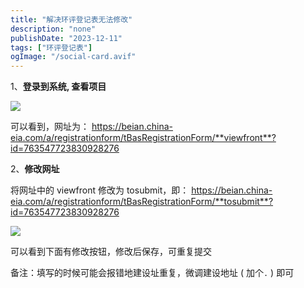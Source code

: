 ```yaml
---
title: "解决环评登记表无法修改"
description: "none"
publishDate: "2023-12-11"
tags: ["环评登记表"]
ogImage: "/social-card.avif"
---
```


<!-- more --> 

1、**登录到系统, 查看项目**

![](https://i.730307.xyz/202407201420174.avif)

可以看到，网址为：
https://beian.china-eia.com/a/registrationform/tBasRegistrationForm/**viewfront**?id=763547723830928276

2、**修改网址**

将网址中的 viewfront 修改为 tosubmit，即：
https://beian.china-eia.com/a/registrationform/tBasRegistrationForm/**tosubmit**?id=763547723830928276

![](https://i.730307.xyz/202407201422205.avif)

可以看到下面有修改按钮，修改后保存，可重复提交

备注：填写的时候可能会报错地建设址重复，微调建设地址 ( 加个`.` ) 即可
